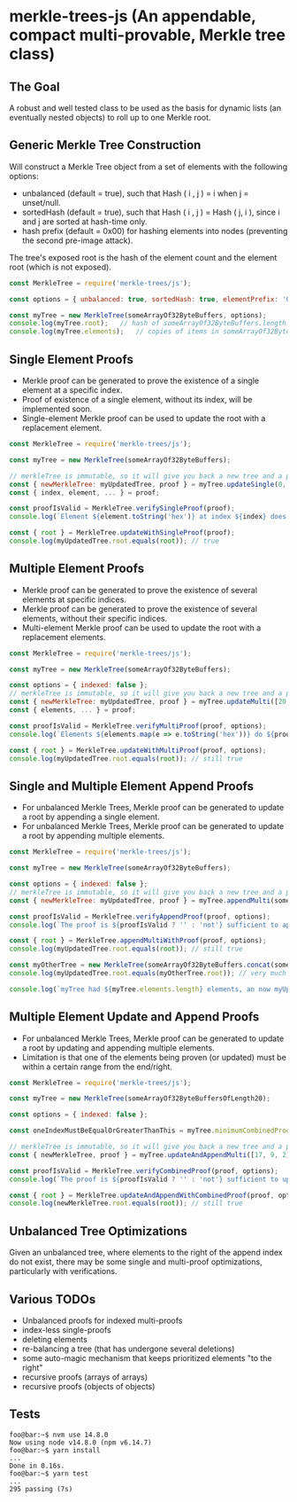 # merkle-trees-js (An appendable, compact multi-provable, Merkle tree class)

## The Goal ##

A robust and well tested class to be used as the basis for dynamic lists (an eventually nested objects) to roll up to one Merkle root.


## Generic Merkle Tree Construction ##

Will construct a Merkle Tree object from a set of elements with the following options:

* unbalanced (default = true), such that Hash ( i , j ) = i when j = unset/null.
* sortedHash (default = true), such that Hash ( i , j ) = Hash ( j, i ), since i and j are sorted at hash-time only.
* hash prefix (default = 0x00) for hashing elements into nodes (preventing the second pre-image attack).

The tree's exposed root is the hash of the element count and the element root (which is not exposed).

```js
const MerkleTree = require('merkle-trees/js');

const options = { unbalanced: true, sortedHash: true, elementPrefix: '00' };

const myTree = new MerkleTree(someArrayOf32ByteBuffers, options);
console.log(myTree.root);   // hash of someArrayOf32ByteBuffers.length with element merkle root
console.log(myTree.elements);   // copies of items in someArrayOf32ByteBuffers
```


## Single Element Proofs ##

* Merkle proof can be generated to prove the existence of a single element at a specific index.
* Proof of existence of a single element, without its index, will be implemented soon.
* Single-element Merkle proof can be used to update the root with a replacement element.

```js
const MerkleTree = require('merkle-trees/js');

const myTree = new MerkleTree(someArrayOf32ByteBuffers);

// merkleTree is immutable, so it will give you back a new tree and a proof
const { newMerkleTree: myUpdatedTree, proof } = myTree.updateSingle(0, someNew32ByteBuffer);
const { index, element, ... } = proof;

const proofIsValid = MerkleTree.verifySingleProof(proof);
console.log(`Element ${element.toString('hex')} at index ${index} does ${proofIsValid ? '' : 'not'} exists.`); // it does

const { root } = MerkleTree.updateWithSingleProof(proof);
console.log(myUpdatedTree.root.equals(root)); // true
```


## Multiple Element Proofs ##

* Merkle proof can be generated to prove the existence of several elements at specific indices.
* Merkle proof can be generated to prove the existence of several elements, without their specific indices.
* Multi-element Merkle proof can be used to update the root with a replacement elements.

```js
const MerkleTree = require('merkle-trees/js');

const myTree = new MerkleTree(someArrayOf32ByteBuffers);

const options = { indexed: false };
// merkleTree is immutable, so it will give you back a new tree and a proof
const { newMerkleTree: myUpdatedTree, proof } = myTree.updateMulti([20, 9, 2], someArrayOf32ByteBuffersOfLength3, options);
const { elements, ... } = proof;

const proofIsValid = MerkleTree.verifyMultiProof(proof, options);
console.log(`Elements ${elements.map(e => e.toString('hex'))} do ${proofIsValid ? '' : 'not'} exist.`); // they do

const { root } = MerkleTree.updateWithMultiProof(proof, options);
console.log(myUpdatedTree.root.equals(root)); // still true
```


## Single and Multiple Element Append Proofs ##

* For unbalanced Merkle Trees, Merkle proof can be generated to update a root by appending a single element.
* For unbalanced Merkle Trees, Merkle proof can be generated to update a root by appending multiple elements.

```js
const MerkleTree = require('merkle-trees/js');

const myTree = new MerkleTree(someArrayOf32ByteBuffers);

const options = { indexed: false };
// merkleTree is immutable, so it will give you back a new tree and a proof
const { newMerkleTree: myUpdatedTree, proof } = myTree.appendMulti(someArrayOf32ByteBuffersOfLength4, options);

const proofIsValid = MerkleTree.verifyAppendProof(proof, options);
console.log(`The proof is ${proofIsValid ? '' : 'not'} sufficient to append items.`); // it is

const { root } = MerkleTree.appendMultiWithProof(proof, options);
console.log(myUpdatedTree.root.equals(root)); // still true

const myOtherTree = new MerkleTree(someArrayOf32ByteBuffers.concat(someArrayOf32ByteBuffersOfLength4));
console.log(myUpdatedTree.root.equals(myOtherTree.root)); // very much still true

console.log(`myTree had ${myTree.elements.length} elements, an now myUpdatedTree has ${myUpdatedTree.elements.length}.`);
```


## Multiple Element Update and Append Proofs ##

* For unbalanced Merkle Trees, Merkle proof can be generated to update a root by updating and appending multiple elements.
* Limitation is that one of the elements being proven (or updated) must be within a certain range from the end/right.

```js
const MerkleTree = require('merkle-trees/js');

const myTree = new MerkleTree(someArrayOf32ByteBuffersOfLength20);

const options = { indexed: false };

const oneIndexMustBeEqualOrGreaterThanThis = myTree.minimumCombinedProofIndex;  // 16 in this case

// merkleTree is immutable, so it will give you back a new tree and a proof
const { newMerkleTree, proof } = myTree.updateAndAppendMulti([17, 9, 2], ThreeBuffers, SixBuffers, options);

const proofIsValid = MerkleTree.verifyCombinedProof(proof, options);
console.log(`The proof is ${proofIsValid ? '' : 'not'} sufficient to update and append items.`); // it is

const { root } = MerkleTree.updateAndAppendWithCombinedProof(proof, options);
console.log(newMerkleTree.root.equals(root)); // still true
```


## Unbalanced Tree Optimizations ##

Given an unbalanced tree, where elements to the right of the append index do not exist, there may be some single and multi-proof optimizations, particularly with verifications.


## Various TODOs ##

* Unbalanced proofs for indexed multi-proofs
* index-less single-proofs
* deleting elements
* re-balancing a tree (that has undergone several deletions)
* some auto-magic mechanism that keeps prioritized elements "to the right"
* recursive proofs (arrays of arrays)
* recursive proofs (objects of objects)


## Tests ##

```console
foo@bar:~$ nvm use 14.8.0
Now using node v14.8.0 (npm v6.14.7)
foo@bar:~$ yarn install
...
Done in 0.16s.
foo@bar:~$ yarn test
...
295 passing (7s)
```
